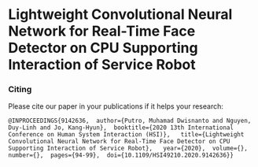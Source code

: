 # Lightweight Convolutional Neural Network for Real-Time Face Detector on CPU Supporting Interaction of Service Robot

### Citing 

Please cite our paper in your publications if it helps your research:
   
    @INPROCEEDINGS{9142636,  author={Putro, Muhamad Dwisnanto and Nguyen, Duy-Linh and Jo, Kang-Hyun},  booktitle={2020 13th International Conference on Human System Interaction (HSI)},   title={Lightweight Convolutional Neural Network for Real-Time Face Detector on CPU Supporting Interaction of Service Robot},   year={2020},  volume={},  number={},  pages={94-99},  doi={10.1109/HSI49210.2020.9142636}}

